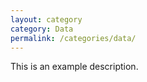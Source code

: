 ```yaml
---
layout: category
category: Data
permalink: /categories/data/
---
```

This is an example description.
